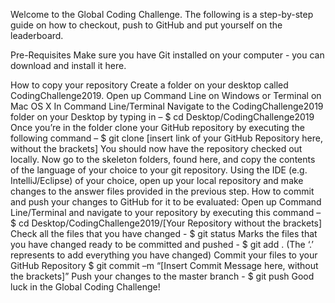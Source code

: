 Welcome to the Global Coding Challenge. The following is a step-by-step guide on how to checkout, push to GitHub and put yourself on the leaderboard.

Pre-Requisites
Make sure you have Git installed on your computer - you can download and install it here.

How to copy your repository
Create a folder on your desktop called CodingChallenge2019.
Open up Command Line on Windows or Terminal on Mac OS X
In Command Line/Terminal Navigate to the CodingChallenge2019 folder on your Desktop by typing in – $ cd Desktop/CodingChallenge2019
Once you’re in the folder clone your GitHub repository by executing the following command – $ git clone [insert link of your GitHub Repository here, without the brackets]
You should now have the repository checked out locally.
Now go to the skeleton folders, found here, and copy the contents of the language of your choice to your git repository.
Using the IDE (e.g. IntelliJ/Eclipse) of your choice, open up your local repository and make changes to the answer files provided in the previous step.
How to commit and push your changes to GitHub for it to be evaluated:
Open up Command Line/Terminal and navigate to your repository by executing this command – $ cd Desktop/CodingChallenge2019/[Your Repository without the brackets]
Check all the files that you have changed - $ git status
Marks the files that you have changed ready to be committed and pushed - $ git add . (The ‘.’ represents to add everything you have changed)
Commit your files to your GitHub Repository $ git commit –m “[Insert Commit Message here, without the brackets]”
Push your changes to the master branch - $ git push
Good luck in the Global Coding Challenge!